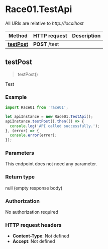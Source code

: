 # Race01.TestApi

All URIs are relative to *http://localhost*

Method | HTTP request | Description
------------- | ------------- | -------------
[**testPost**](TestApi.md#testPost) | **POST** /test | 



## testPost

> testPost()



Test

### Example

```javascript
import Race01 from 'race01';

let apiInstance = new Race01.TestApi();
apiInstance.testPost().then(() => {
  console.log('API called successfully.');
}, (error) => {
  console.error(error);
});

```

### Parameters

This endpoint does not need any parameter.

### Return type

null (empty response body)

### Authorization

No authorization required

### HTTP request headers

- **Content-Type**: Not defined
- **Accept**: Not defined

